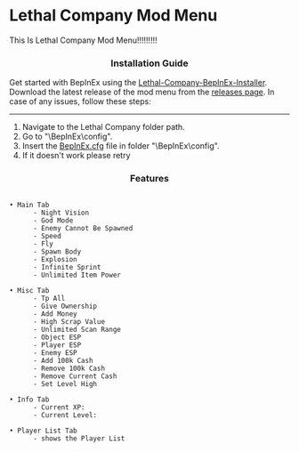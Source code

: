 # Lethal Company Mod Menu

This Is Lethal Company Mod Menu!!!!!!!!!

### <p align="center"> Installation Guide </p>

Get started with BepInEx using the [Lethal-Company-BepInEx-Installer](https://github.com/official-notfishvr/Lethal-Company-BepInEx-Installer). Download the latest release of the mod menu from the [releases page](https://github.com/official-notfishvr/Lethal-Company-Mod-Menu/releases). In case of any issues, follow these steps:

-----
1. Navigate to the Lethal Company folder path.
2. Go to "\BepInEx\config".
3. Insert the [BepInEx.cfg](https://notfishvr.dev/cdn/BepInEx.cfg) file in folder "\BepInEx\config".
4. If it doesn't work please retry

### <p align="center"> Features </p>

```

• Main Tab
      - Night Vision
      - God Mode
      - Enemy Cannot Be Spawned
      - Speed
      - Fly
      - Spawn Body
      - Explosion
      - Infinite Sprint
      - Unlimited Item Power

• Misc Tab
      - Tp All
      - Give Ownership
      - Add Money
      - High Scrap Value
      - Unlimited Scan Range
      - Object ESP
      - Player ESP
      - Enemy ESP
      - Add 100k Cash
      - Remove 100k Cash
      - Remove Current Cash
      - Set Level High

• Info Tab
      - Current XP:
      - Current Level:

• Player List Tab
      - shows the Player List

```
